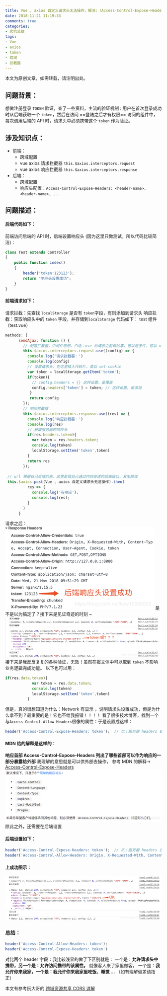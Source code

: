 ```yaml
---
title: Vue , axios 自定义请求头无法操作，解决:（Access-Control-Expose-Headers）
date: 2018-11-21 11:19:33
comments: true
categories:
- 爬坑总结
tags:
- Vue
- axios
- token
- 跨域
- 拦截器
---
```


本文为原创文章，如需转载，请注明出处。
##  问题背景：
想做注册登录 ` TOKEN ` 验证，查了一些资料，主流的验证机制 : 用户在首次登录成功时从后端获取一个 ` token `，然后在访问 ==登陆之后才有权限== 访问的组件中，每次调用后端的 API 时，请求头中必须携带这个 ` token ` 作为验证。
##  涉及知识点：
* 前端：
	* 跨域配置
	* vue axios 请求拦截器 `this.$axios.interceptors.request `
	* vue axios 响应拦截器 `this.$axios.interceptors.response `
* 后端：
	* 跨域配置
	* 响应头配置：`Access-Control-Expose-Headers: <header-name>, <header-name>, ...`
## 问题描述：

#### 后端代码如下：
前端访问后端的 API 时，后端设置响应头
(因为这里只做测试，所以代码比较简洁)：
```javascript
class Test extends Controller
{
    public function index()
    {
        header('token:123123');
        return "响应头设置成功";
    }
}
```
####   前端请求如下：
请求拦截：先查找 `localStorage` 是否有 ` token `字段，有则添加到请求头 
响应拦截：获取响应头中的 `token` 字段，并存储到`localStorage` 
代码如下：
test 组件（test.vue）
```javascript
methods: {
      sendAjax: function () {
        // 配置拦截器，中间件思想。白话：use 给请求之前做的事，可以是多件，可以 use 多次
        this.$axios.interceptors.request.use((config) => {
          console.log('请求拦截器：')
          console.log(config)
          // 设置请求头，在这里插入代码片，类似 set-cookie
          var token = localStorage.getItem('token');
          if(token){
            // config.headers = {} 这样设置，是覆盖
            config.headers['token'] = token; // 这样设置，是添加 
           }
           return config
        });
        // 响应拦截器
        this.$axios.interceptors.response.use((res) => {
          console.log('响应拦截器：')
          console.log(res)
          // 获取服务器的响应头
          if(res.headers.token){
            var token = res.headers.token;
            console.log(token)
            localStorage.setItem('token',token)
          }
          return res
        });
      
 // url 根据自己后端的来，这里是我自己通过内网穿透的后端接口，发生跨域
 this.$axios.post(Vue , axios 自定义请求头无法操作).then(
          res => {
            console.log('有响应');
            console.log(res);
          }
        )
      }
```
请求之后：
![在这里插入图片描述](1-vue-header/setHeaderSuccess.png)
是不是以为搞定了？接下来是见证奇迹的时刻 ~
![在这里插入图片描述](1-vue-header/whereToken.png)
接下来是我反反复复的各种验证，无效！虽然在报文体中可以取到 `token` 不影响业务逻辑完成功能。
以下也可以用：
```javascript
if(res.data.token){
            var token = res.data.token;
            console.log(token)
            localStorage.setItem('token',token)
          }
  ```
但是，真的很想知道为什么：Network 有显示 ，说明请求头设置成功，但是为什么拿不到？最重要的是！它也不给我报错！！！！
看了很多技术博客，找到一个与`Access-Control-Allow-Headers`很像的属性：于是设置成这样：
```javascript
header('Access-Control-Expose-Headers: token');  // 坑！服务器 headers 白名单，可以让客户端进行访问操作的属性
```
#### MDN 给的解释是这样的：
**响应首部 Access-Control-Expose-Headers 列出了哪些首部可以作为响应的一部分暴露给外部**
我理解的意思就是可以供外部去操作，
参考 MDN 的解释-> [Access-Control-Expose-Headers](https://developer.mozilla.org/zh-CN/docs/Web/HTTP/Headers/Access-Control-Expose-Headers)
![在这里插入图片描述](1-vue-header/six.png)
除此之外，还需要在后端设置
####   后端设置如下：

```javascript
header('Access-Control-Expose-Headers: token');  // 坑！服务器 headers 白名单，可以让客户端进行访问
header('Access-Control-Allow-Headers: Origin, X-Requested-With, Content-Type, Accept, Connection, User-Agent, Cookie, token');
```
#### 上成功图示：
![在这里插入图片描述](1-vue-header/success.png)
### 总结：

```javascript
header('Access-Control-Allow-Headers: token');
header('Access-Control-Expose-Headers: token')
```

对比两个 header 字段：我比较浅显的做了下区别就是：
一个是：**允许请求头中携带，另一个是：允许访问携带的该属性。**
就像客人来了家里做客，
一个是：**我允许你来我家，一个是：我允许你来我家里吃饭、睡觉 ...** 
（如有理解偏差请指正）


本文有参考阮大哥的 [跨域资源共享 CORS 详解](http://www.ruanyifeng.com/blog/2016/04/cors.html)